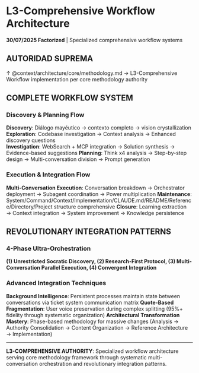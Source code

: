 # L3-Comprehensive Workflow Architecture

**30/07/2025 Factorized** | Specialized comprehensive workflow systems

## AUTORIDAD SUPREMA
↑ @context/architecture/core/methodology.md → L3-Comprehensive Workflow implementation per core methodology authority

## COMPLETE WORKFLOW SYSTEM

### Discovery & Planning Flow
**Discovery**: Diálogo mayéutico → contexto completo → vision crystallization
**Exploration**: Codebase investigation → Context analysis → Enhanced discovery questions  
**Investigation**: WebSearch + MCP integration → Solution synthesis → Evidence-based suggestions
**Planning**: Think x4 analysis → Step-by-step design → Multi-conversation division → Prompt generation

### Execution & Integration Flow
**Multi-Conversation Execution**: Conversation breakdown → Orchestrator deployment → Subagent coordination → Power multiplication
**Maintenance**: System/Command/Context/Implementation/CLAUDE.md/README/Reference/Directory/Project structure comprehensive
**Closure**: Learning extraction → Context integration → System improvement → Knowledge persistence

## REVOLUTIONARY INTEGRATION PATTERNS

### 4-Phase Ultra-Orchestration
**(1) Unrestricted Socratic Discovery, (2) Research-First Protocol, (3) Multi-Conversation Parallel Execution, (4) Convergent Integration**

### Advanced Integration Techniques
**Background Intelligence**: Persistent processes maintain state between conversations via ticket system communication matrix
**Quote-Based Fragmentation**: User voice preservation during complex splitting (95%+ fidelity through systematic organization)
**Architectural Transformation Mastery**: Phase-based methodology for massive changes (Analysis → Authority Consolidation → Content Organization → Reference Architecture → Implementation)

---

**L3-COMPREHENSIVE AUTHORITY**: Specialized workflow architecture serving core methodology framework through systematic multi-conversation orchestration and revolutionary integration patterns.